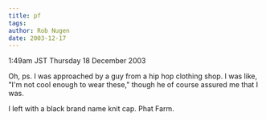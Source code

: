 ```yaml
---
title: pf
tags: 
author: Rob Nugen
date: 2003-12-17
---
```


<p class=date>1:49am JST Thursday 18 December 2003</p>

<p>Oh, ps.  I was approached by a guy from a hip hop clothing shop.
  I was like, "I'm not cool enough to wear these," though he of
  course assured me that I was.</p>

<p>I left with a black brand name knit cap.  Phat Farm.</p>
